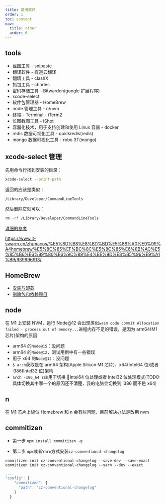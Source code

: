 ```yaml
---
title: 常用软件
order: 1
toc: content
nav:
  title: other
  order: 6
---
```


## tools

- 截图工具 - snipaste
- 翻译软件 - 有道云翻译
- 翻墙工具 - clashX
- 抓包工具 - charles
- 密码存储工具 - Bitwarden(google 扩展程序)
- xcode-select
- 软件包管理器 - HomeBrew
- node 管理工具 - n/nvm
- 终端 - Terminal - iTerm2
- 长图截图工具 - iShot
- 容器化技术，用于支持创建和使用 Linux 容器 - docker
- redis 数据可视化工具 - quickredis(redis)
- mongo 数据可视化工具 - robo 3T(mongo)

## xcode-select 管理

先用命令行找到安装的目录：

```bash
xcode-select --print-path
```

返回的应该是类似：

```bash
/Library/Developer/CommandLineTools
```

然后删除它就可以：

```bash
rm -rf /Library/Developer/CommandLineTools
```

[详细的参考](https://developer.apple.com/library/archive/technotes/tn2339/_index.html#//apple_ref/doc/uid/DTS40014588-CH1-HOW_CAN_I_UNINSTALL_THE_COMMAND_LINE_TOOLS_)

<https://www.it-swarm.cn/zh/macos/%E5%8D%B8%E8%BD%BD%E5%88%A0%E9%99%A4homebrew%E5%8C%85%EF%BC%8C%E5%8C%85%E6%8B%AC%E5%85%B6%E6%89%80%E6%9C%89%E4%BE%9D%E8%B5%96%E9%A1%B9/939996913/>

## HomeBrew

- [安装与卸载](https://github.com/homebrew/install#uninstall-homebrew)
- [删除包和依赖项目](https://github.com/beeftornado/homebrew-rmtree)

## node

在 M1 上安装 NVM，运行 Node@12 会出现类似`wasm code commit Allocation failed - process out of memory...`进程内存不足的错误，是因为 arm64(M1 芯片)架构的原因

- arm64 的`Node@15`：没问题
- arm64 的`Node@12`，测试用例中有一些错误
- 用于 x64 的`Node@12`：没问题
- `$ arch`获取是在 arm64 架构(Apple Silicon M1 芯片)、x64(Intel64 位)或者 i386(Intel32 位)架构
- `arch -x86_64 zsh`用于切换 Intel64 位处理或者 Intel32 位处理模式(TODO:具体切换其中哪一个的原因还不清楚，我的电脑会切换到 i386 而不是 x64)

## n

在 M1 芯片上貌似 Homebrew 和 n 会有些问题，目前解决办法是改用 nvm

## commitizen

- 第一步
  `npm install commitizen -g`

- 第二步 `npm`或者`Yarn`方式安装`cz-conventional-changelog`

`commitizen init cz-conventional-changelog --save-dev --save-exact`
`commitizen init cz-conventional-changelog --yarn --dev --exact`

```javascript
...
"config": {
    "commitizen": {
      "path": "cz-conventional-changelog"
    }
  }
```
